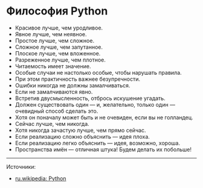 # Философия Python

- Красивое лучше, чем уродливое.
- Явное лучше, чем неявное.
- Простое лучше, чем сложное.
- Сложное лучше, чем запутанное.
- Плоское лучше, чем вложенное.
- Разреженное лучше, чем плотное.
- Читаемость имеет значение.
- Особые случаи не настолько особые, чтобы нарушать правила.
- При этом практичность важнее безупречности.
- Ошибки никогда не должны замалчиваться.
- Если не замалчиваются явно.
- Встретив двусмысленность, отбрось искушение угадать.
- Должен существовать один — и, желательно, только один — очевидный способ сделать это.
- Хотя он поначалу может быть и не очевиден, если вы не голландец.
- Сейчас лучше, чем никогда.
- Хотя никогда зачастую лучше, чем прямо сейчас.
- Если реализацию сложно объяснить — идея плоха.
- Если реализацию легко объяснить — идея, возможно, хороша.
- Пространства имён — отличная штука! Будем делать их побольше!


---

Источники:

- [ru.wikipedia: Python](https://ru.wikipedia.org/wiki/Python)
